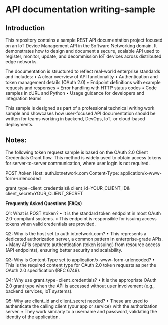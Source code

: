 # API documentation writing-sample

## Introduction

This repository contains a sample REST API documentation project focused on an IoT Device Management API in the Software Networking domain. It demonstrates how to design and document a secure, scalable API used to register, monitor, update, and decommission IoT devices across distributed edge networks.

The documentation is structured to reflect real-world enterprise standards and includes:
	•	A clear overview of API functionality
	•	Authentication and token management details (OAuth 2.0)
	•	Endpoint definitions with example requests and responses
	•	Error handling with HTTP status codes
	•	Code samples in cURL and Python
	•	Usage guidance for developers and integration teams

This sample is designed as part of a professional technical writing work sample and showcases how user-focused API documentation should be written for teams working in backend, DevOps, IoT, or cloud-based deployments.

## Notes:

The following token request sample is based on the OAuth 2.0 Client Credentials Grant flow. This method is widely used to obtain access tokens for server-to-server communication, where user login is not required.

POST /token
Host: auth.iotnetwork.com
Content-Type: application/x-www-form-urlencoded

grant_type=client_credentials&
client_id=YOUR_CLIENT_ID&
client_secret=YOUR_CLIENT_SECRET

**Frequently Asked Questions (FAQs)**

Q1: What is POST /token?
	•	It is the standard token endpoint in most OAuth 2.0-compliant systems.
	•	This endpoint is responsible for issuing access tokens when valid credentials are provided.

Q2: Why is the host set to auth.iotnetwork.com?
	•	This represents a dedicated authorization server, a common pattern in enterprise-grade APIs.
	•	Many APIs separate authentication (token issuing) from resource access (API endpoints), ensuring better security and scalability.

Q3: Why is Content-Type set to application/x-www-form-urlencoded?
	•	This is the required content type for OAuth 2.0 token requests as per the OAuth 2.0 specification (RFC 6749).

Q4: Why use grant_type=client_credentials?
	•	It is the appropriate OAuth 2.0 grant type when the API is accessed without user involvement (e.g., backend services, IoT systems).

Q5: Why are client_id and client_secret needed?
	•	These are used to authenticate the calling client (your app or service) with the authorization server.
	•	They work similarly to a username and password, validating the identity of the application.

